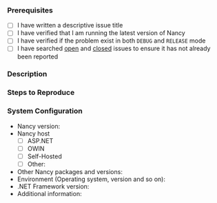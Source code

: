 ### Prerequisites

- [ ] I have written a descriptive issue title
- [ ] I have verified that I am running the latest version of Nancy
- [ ] I have verified if the problem exist in both `DEBUG` and `RELEASE` mode
- [ ] I have searched [open](https://github.com/NancyFx/Nancy.Serialization.JsonNet/issues) and [closed](https://github.com/NancyFx/Nancy.Serialization.JsonNet/issues?q=is%3Aissue+is%3Aclosed) issues to ensure it has not already been reported

### Description
<!-- A description of the bug or feature -->

### Steps to Reproduce
<!-- List of steps, sample code, failing test or link to a project that reproduces the behavior -->

### System Configuration
<!-- Tell us about the environment where you are experiencing the bug -->

- Nancy version:
- Nancy host
  - [ ] ASP.NET
  - [ ] OWIN
  - [ ] Self-Hosted
  - [ ] Other:
- Other Nancy packages and versions:
- Environment (Operating system, version and so on):
- .NET Framework version:
- Additional information:

<!-- Thanks for reporting the issue to Nancy! -->
